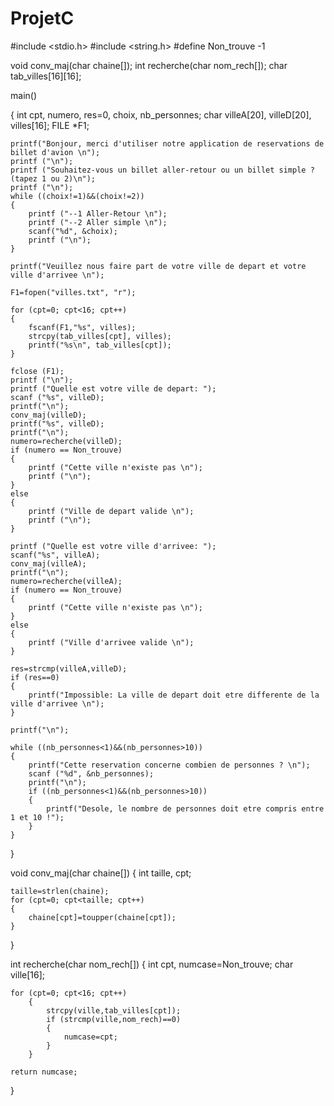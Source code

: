 # ProjetC
#include <stdio.h>
#include <string.h>
#define Non_trouve -1

void conv_maj(char chaine[]);
int recherche(char nom_rech[]);
char tab_villes[16][16];

main()

{
	int cpt, numero, res=0, choix, nb_personnes;
	char villeA[20], villeD[20], villes[16];
	FILE *F1;
	
	printf("Bonjour, merci d'utiliser notre application de reservations de billet d'avion \n");
	printf ("\n");
	printf ("Souhaitez-vous un billet aller-retour ou un billet simple ? (tapez 1 ou 2)\n");
	printf ("\n");
	while ((choix!=1)&&(choix!=2))
	{
		printf ("--1 Aller-Retour \n");
		printf ("--2 Aller simple \n");
		scanf("%d", &choix);
		printf ("\n");
	}
	
	printf("Veuillez nous faire part de votre ville de depart et votre ville d'arrivee \n");
	
	F1=fopen("villes.txt", "r");
		
	for (cpt=0; cpt<16; cpt++)
	{
		fscanf(F1,"%s", villes);
		strcpy(tab_villes[cpt], villes);
		printf("%s\n", tab_villes[cpt]);
	}

	fclose (F1);
	printf ("\n");
	printf ("Quelle est votre ville de depart: ");
	scanf ("%s", villeD);
	printf("\n");
	conv_maj(villeD);
	printf("%s", villeD);
	printf("\n");
	numero=recherche(villeD);
	if (numero == Non_trouve)
	{
		printf ("Cette ville n'existe pas \n");
		printf ("\n");
	}
	else
	{
		printf ("Ville de depart valide \n");
		printf ("\n");
	}
	
	printf ("Quelle est votre ville d'arrivee: ");
	scanf("%s", villeA);
	conv_maj(villeA);
	printf("\n");
	numero=recherche(villeA);
	if (numero == Non_trouve)
	{
		printf ("Cette ville n'existe pas \n");
	}
	else
	{
		printf ("Ville d'arrivee valide \n");
	}
	
	res=strcmp(villeA,villeD);
	if (res==0)
	{
		printf("Impossible: La ville de depart doit etre differente de la ville d'arrivee \n");
	}
	
	printf("\n");
	
	while ((nb_personnes<1)&&(nb_personnes>10))
	{
		printf("Cette reservation concerne combien de personnes ? \n");
		scanf ("%d", &nb_personnes);
		printf("\n");
		if ((nb_personnes<1)&&(nb_personnes>10))
		{
			printf("Desole, le nombre de personnes doit etre compris entre 1 et 10 !");
		}
	}
	
	
}

void conv_maj(char chaine[])
{
	int taille, cpt;
	
	taille=strlen(chaine);
	for (cpt=0; cpt<taille; cpt++)
	{
		chaine[cpt]=toupper(chaine[cpt]);
	}		
}

int recherche(char nom_rech[])
{
	int cpt, numcase=Non_trouve;
	char ville[16];
		
	for (cpt=0; cpt<16; cpt++)
		{
			strcpy(ville,tab_villes[cpt]);
			if (strcmp(ville,nom_rech)==0)
			{
				numcase=cpt;
			}
		}
	
	return numcase;
}
